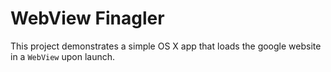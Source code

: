 WebView Finagler
=====================

This project demonstrates a simple OS X app that loads the google website in a `WebView` upon launch.

